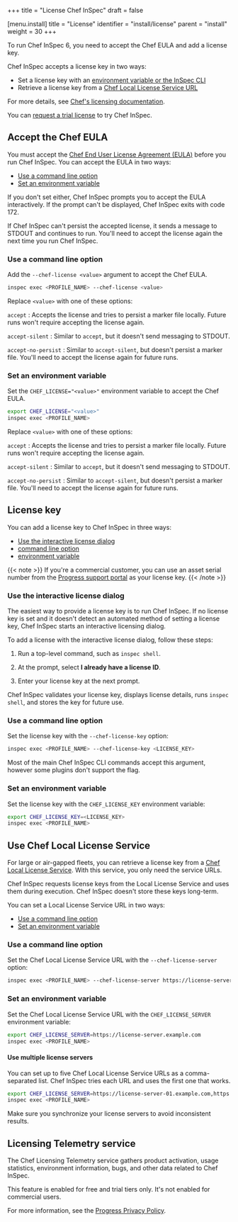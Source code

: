 +++
title = "License Chef InSpec"
draft = false

[menu.install]
    title = "License"
    identifier = "install/license"
    parent = "install"
    weight = 30
+++

To run Chef InSpec 6, you need to accept the Chef EULA and add a license key.

Chef InSpec accepts a license key in two ways:

- Set a license key with an [environment variable or the InSpec CLI](#license-key)
- Retrieve a license key from a [Chef Local License Service URL](#chef-local-license-service)

For more details, see [Chef's licensing documentation](https://docs.chef.io/licensing/).

You can [request a trial license](https://www.chef.io/licensing/inspec/license-generation-free-trial) to try Chef InSpec.

## Accept the Chef EULA

You must accept the [Chef End User License Agreement (EULA)](https://www.chef.io/end-user-license-agreement) before you run Chef InSpec. You can accept the EULA in two ways:

- [Use a command line option](#use-a-command-line-option)
- [Set an environment variable](#set-an-environment-variable)

If you don't set either, Chef InSpec prompts you to accept the EULA interactively. If the prompt can't be displayed, Chef InSpec exits with code 172.

If Chef InSpec can't persist the accepted license, it sends a message to STDOUT and continues to run. You'll need to accept the license again the next time you run Chef InSpec.

### Use a command line option

Add the `--chef-license <value>` argument to accept the Chef EULA.

```sh
inspec exec <PROFILE_NAME> --chef-license <value>
```

Replace `<value>` with one of these options:

`accept`
: Accepts the license and tries to persist a marker file locally. Future runs won't require accepting the license again.

`accept-silent`
: Similar to `accept`, but it doesn't send messaging to STDOUT.

`accept-no-persist`
: Similar to `accept-silent`, but doesn't persist a marker file. You'll need to accept the license again for future runs.

### Set an environment variable

Set the `CHEF_LICENSE="<value>"` environment variable to accept the Chef EULA.

```sh
export CHEF_LICENSE="<value>"
inspec exec <PROFILE_NAME>
```

Replace `<value>` with one of these options:

`accept`
: Accepts the license and tries to persist a marker file locally. Future runs won't require accepting the license again.

`accept-silent`
: Similar to `accept`, but it doesn't send messaging to STDOUT.

`accept-no-persist`
: Similar to `accept-silent`, but doesn't persist a marker file. You'll need to accept the license again for future runs.

## License key

You can add a license key to Chef InSpec in three ways:

- [Use the interactive license dialog](#use-the-interactive-license-dialog)
- [command line option](#use-a-command-line-option-1)
- [environment variable](#set-an-environment-variable-1)

{{< note >}}
If you're a commercial customer, you can use an asset serial number from the [Progress support portal](https://community.progress.com/s/products/chef) as your license key.
{{< /note >}}

### Use the interactive license dialog

The easiest way to provide a license key is to run Chef InSpec.
If no license key is set and it doesn't detect an automated method of setting a license key, Chef InSpec starts an interactive licensing dialog.

To add a license with the interactive license dialog, follow these steps:

1. Run a top-level command, such as `inspec shell`.
1. At the prompt, select **I already have a license ID**.

1. Enter your license key at the next prompt.

Chef InSpec validates your license key, displays license details, runs `inspec shell`, and stores the key for future use.

### Use a command line option

Set the license key with the `--chef-license-key` option:

```sh
inspec exec <PROFILE_NAME> --chef-license-key <LICENSE_KEY>
```

Most of the main Chef InSpec CLI commands accept this argument, however some plugins don't support the flag.

### Set an environment variable

Set the license key with the `CHEF_LICENSE_KEY` environment variable:

```sh
export CHEF_LICENSE_KEY=<LICENSE_KEY>
inspec exec <PROFILE_NAME>
```

## Use Chef Local License Service

For large or air-gapped fleets, you can retrieve a license key from a [Chef Local License Service](https://docs.chef.io/licensing/local_license_service/). With this service, you only need the service URLs.

Chef InSpec requests license keys from the Local License Service and uses them during execution. Chef InSpec doesn't store these keys long-term.

You can set a Local License Service URL in two ways:

- [Use a command line option](#use-a-command-line-option-2)
- [Set an environment variable](#set-an-environment-variable-2)

### Use a command line option

Set the Chef Local License Service URL with the `--chef-license-server` option:

```sh
inspec exec <PROFILE_NAME> --chef-license-server https://license-server.example.com
```

### Set an environment variable

Set the Chef Local License Service URL with the `CHEF_LICENSE_SERVER` environment variable:

```sh
export CHEF_LICENSE_SERVER=https://license-server.example.com
inspec exec <PROFILE_NAME>
```

#### Use multiple license servers

You can set up to five Chef Local License Service URLs as a comma-separated list. Chef InSpec tries each URL and uses the first one that works.

```sh
export CHEF_LICENSE_SERVER=https://license-server-01.example.com,https://license-server-02.example.com
inspec exec <PROFILE_NAME>
```

Make sure you synchronize your license servers to avoid inconsistent results.

## Licensing Telemetry service

The Chef Licensing Telemetry service gathers product activation, usage statistics, environment information, bugs, and other data related to Chef InSpec.

This feature is enabled for free and trial tiers only. It's not enabled for commercial users.

For more information, see the [Progress Privacy Policy](https://www.progress.com/legal/privacy-policy).
